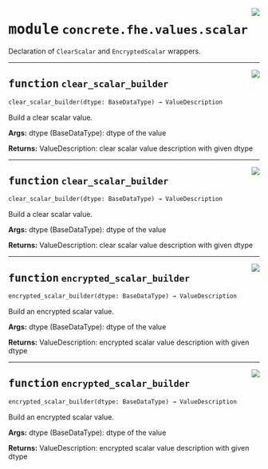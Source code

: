 <!-- markdownlint-disable -->

<a href="../../../../concrete-ml/.venv/lib/python3.9/site-packages/concrete/fhe/values/scalar.py#L0"><img align="right" style="float:right;" src="https://img.shields.io/badge/-source-cccccc?style=flat-square"></a>

# <kbd>module</kbd> `concrete.fhe.values.scalar`
Declaration of `ClearScalar` and `EncryptedScalar` wrappers. 


---

<a href="../../../../concrete-ml/.venv/lib/python3.9/site-packages/concrete/fhe/values/scalar.py#L9"><img align="right" style="float:right;" src="https://img.shields.io/badge/-source-cccccc?style=flat-square"></a>

## <kbd>function</kbd> `clear_scalar_builder`

```python
clear_scalar_builder(dtype: BaseDataType) → ValueDescription
```

Build a clear scalar value. 



**Args:**
  dtype (BaseDataType):  dtype of the value 



**Returns:**
  ValueDescription:  clear scalar value description with given dtype 


---

<a href="../../../../concrete-ml/.venv/lib/python3.9/site-packages/concrete/fhe/values/scalar.py#L9"><img align="right" style="float:right;" src="https://img.shields.io/badge/-source-cccccc?style=flat-square"></a>

## <kbd>function</kbd> `clear_scalar_builder`

```python
clear_scalar_builder(dtype: BaseDataType) → ValueDescription
```

Build a clear scalar value. 



**Args:**
  dtype (BaseDataType):  dtype of the value 



**Returns:**
  ValueDescription:  clear scalar value description with given dtype 


---

<a href="../../../../concrete-ml/.venv/lib/python3.9/site-packages/concrete/fhe/values/scalar.py#L28"><img align="right" style="float:right;" src="https://img.shields.io/badge/-source-cccccc?style=flat-square"></a>

## <kbd>function</kbd> `encrypted_scalar_builder`

```python
encrypted_scalar_builder(dtype: BaseDataType) → ValueDescription
```

Build an encrypted scalar value. 



**Args:**
  dtype (BaseDataType):  dtype of the value 



**Returns:**
  ValueDescription:  encrypted scalar value description with given dtype 


---

<a href="../../../../concrete-ml/.venv/lib/python3.9/site-packages/concrete/fhe/values/scalar.py#L28"><img align="right" style="float:right;" src="https://img.shields.io/badge/-source-cccccc?style=flat-square"></a>

## <kbd>function</kbd> `encrypted_scalar_builder`

```python
encrypted_scalar_builder(dtype: BaseDataType) → ValueDescription
```

Build an encrypted scalar value. 



**Args:**
  dtype (BaseDataType):  dtype of the value 



**Returns:**
  ValueDescription:  encrypted scalar value description with given dtype 


